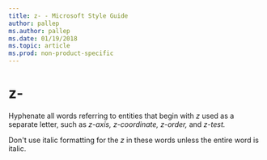 ```yaml
---
title: z- - Microsoft Style Guide
author: pallep
ms.author: pallep
ms.date: 01/19/2018
ms.topic: article
ms.prod: non-product-specific
---
```


# z-

Hyphenate all words referring to entities that begin with *z* used as a separate letter, such as *z-axis, z-coordinate, z-order,* and *z-test.* 

Don't use italic formatting for the *z* in these words unless the entire word is italic.
